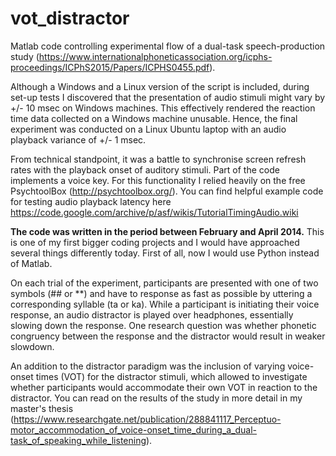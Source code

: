 # vot_distractor
Matlab code controlling experimental flow of a dual-task speech-production study (https://www.internationalphoneticassociation.org/icphs-proceedings/ICPhS2015/Papers/ICPHS0455.pdf).

Although a Windows and a Linux version of the script is included, during set-up tests I discovered that the presentation of audio stimuli might vary by +/- 10 msec on Windows machines. This effectively rendered the reaction time data collected on a Windows machine unusable. Hence, the final experiment was conducted on a Linux Ubuntu laptop with an audio playback variance of +/- 1 msec.

From technical standpoint, it was a battle to synchronise screen refresh rates with the playback onset of auditory stimuli. Part of the code implements a voice key. For this functionality I relied heavily on the free PsychtoolBox (http://psychtoolbox.org/). You can find helpful example code for testing audio playback latency here https://code.google.com/archive/p/asf/wikis/TutorialTimingAudio.wiki

**The code was written in the period between February and April 2014.** This is one of my first bigger coding projects and I would have approached several things differently today. First of all, now I would use Python instead of Matlab.

On each trial of the experiment, participants are presented with one of two symbols (## or **) and have to response as fast as possible by uttering a corresponding syllable (ta or ka). While a participant is initiating their voice response, an audio distractor is played over headphones, essentially slowing down the response. One research question was whether phonetic congruency between the response and the distractor would result in weaker slowdown.

An addition to the distractor paradigm was the inclusion of varying voice-onset times (VOT) for the distractor stimuli, which allowed to investigate whether participants would accommodate their own VOT in reaction to the distractor. You can read on the results of the study in more detail in my master's thesis (https://www.researchgate.net/publication/288841117_Perceptuo-motor_accommodation_of_voice-onset_time_during_a_dual-task_of_speaking_while_listening).




